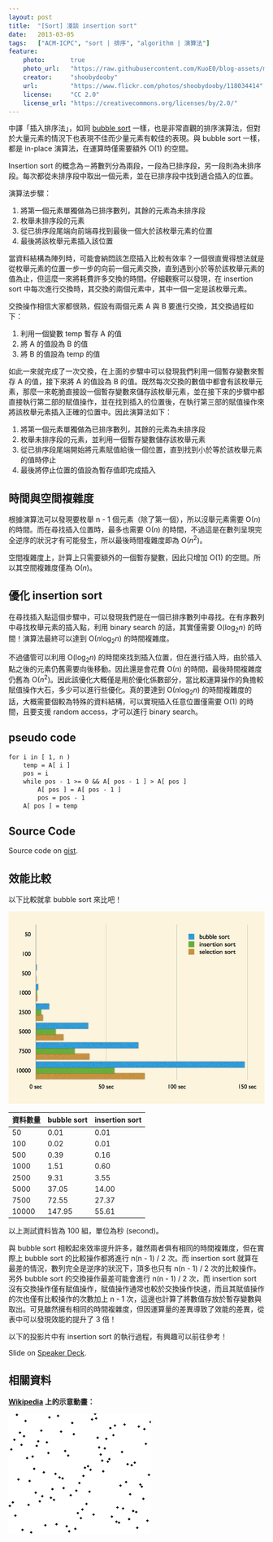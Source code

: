 ```yaml
---
layout: post
title:  "[Sort] 淺談 insertion sort"
date:   2013-03-05
tags:   ["ACM-ICPC", "sort | 排序", "algorithm | 演算法"]
feature:
    photo:       true
    photo_url:   "https://raw.githubusercontent.com/KuoE0/blog-assets/master/feature-photos/2013-03-04-sort-about-insertion-sort.jpg"
    creator:     "shoobydooby"
    url:         "https://www.flickr.com/photos/shoobydooby/118034414"
    license:     "CC 2.0"
    license_url: "https://creativecommons.org/licenses/by/2.0/"
---
```


中譯「插入排序法」，如同 [bubble sort](http://blog.kuoe0.tw/posts/2013/02/28/sort-about-bubble-sort) 一樣，也是非常直觀的排序演算法，但對於大量元素的情況下也表現不佳而少量元素有較佳的表現。與 bubble sort 一樣，都是 in-place 演算法，在運算時僅需要額外 O(1) 的空間。

Insertion sort 的概念為－將數列分為兩段，一段為已排序段，另一段則為未排序段。每次都從未排序段中取出一個元素，並在已排序段中找到適合插入的位置。

演算法步驟：

1. 將第一個元素單獨做為已排序數列，其餘的元素為未排序段
2. 枚舉未排序段的元素
3. 從已排序段尾端向前端尋找到最後一個大於該枚舉元素的位置
4. 最後將該枚舉元素插入該位置

當資料結構為陣列時，可能會納悶該怎麼插入比較有效率？一個很直覺得想法就是從枚舉元素的位置一步一步的向前一個元素交換，直到遇到小於等於該枚舉元素的值為止，但這麼一來將耗費許多交換的時間。仔細觀察可以發現，在 insertion sort 中每次進行交換時，其交換的兩個元素中，其中一個一定是該枚舉元素。

交換操作相信大家都很熟，假設有兩個元素 A 與 B 要進行交換，其交換過程如下：

1. 利用一個變數 temp 暫存 A 的值
2. 將 A 的值設為 B 的值
3. 將 B 的值設為 temp 的值

如此一來就完成了一次交換，在上面的步驟中可以發現我們利用一個暫存變數來暫存 A 的值，接下來將 A 的值設為 B 的值。既然每次交換的數值中都會有該枚舉元素，那麼一來乾脆直接設一個暫存變數來儲存該枚舉元素，並在接下來的步驟中都直接執行第二部的賦值操作，並在找到插入的位置後，在執行第三部的賦值操作來將該枚舉元素插入正確的位置中。因此演算法如下：

1. 將第一個元素單獨做為已排序數列，其餘的元素為未排序段
2. 枚舉未排序段的元素，並利用一個暫存變數儲存該枚舉元素
3. 從已排序段尾端開始將元素賦值給後一個位置，直到找到小於等於該枚舉元素的值時停止
4. 最後將停止位置的值設為暫存值即完成插入

## 時間與空間複雜度

根據演算法可以發現要枚舉 n - 1 個元素（除了第一個），所以沒舉元素需要 O(*n*) 的時間。而在尋找插入位置時，最多也需要 O(*n*) 的時間，不過這是在數列呈現完全逆序的狀況才有可能發生，所以最後時間複雜度即為 O(*n*<sup>2</sup>)。

空間複雜度上，計算上只需要額外的一個暫存變數，因此只增加 O(1) 的空間。所以其空間複雜度僅為 O(*n*)。

## 優化  insertion sort

在尋找插入點這個步驟中，可以發現我們是在一個已排序數列中尋找。在有序數列中尋找枚舉元素的插入點，利用 binary search 的話，其實僅需要 O(log<sub>2</sub>*n*) 的時間！演算法最終可以達到 O(*n*log<sub>2</sub>*n*) 的時間複雜度。

不過儘管可以利用 O(log<sub>2</sub>*n*) 的時間來找到插入位置，但在進行插入時，由於插入點之後的元素仍舊需要向後移動。因此還是會花費 O(*n*) 的時間，最後時間複雜度仍舊為 O(*n*<sup>2</sup>)。因此該優化大概僅是用於優化係數部分，當比較運算操作的負擔較賦值操作大石，多少可以進行些優化。真的要達到 O(*n*log<sub>2</sub>*n*) 的時間複雜度的話，大概需要個較為特殊的資料結構，可以實現插入任意位置僅需要 O(1) 的時間，且要支援 random access，才可以進行 binary search。

## pseudo code

```
for i in [ 1, n )
    temp = A[ i ]
    pos = i
    while pos - 1 >= 0 && A[ pos - 1 ] > A[ pos ]
        A[ pos ] = A[ pos - 1 ]
        pos = pos - 1
    A[ pos ] = temp
```

## Source Code

<script src="https://gist.github.com/KuoE0/5076854.js"></script>

Source code on [gist](https://gist.github.com/KuoE0/5076854).

## 效能比較

以下比較就拿 bubble sort 來比吧！

![compare](https://raw.githubusercontent.com/KuoE0/blog-assets/master/content-photos/2013-03-04-sort-about-insertion-sort-1.jpg)

| 資料數量 | bubble sort | insertion sort |
| --- | --- | --- |
| 50 | 0.01 | 0.01 |
| 100|0.02|0.01 |
| 500|0.39|0.16 |
| 1000|1.51|0.60 |
| 2500|9.31|3.55 |
| 5000|37.05|14.00 |
| 7500|72.55|27.37 |
| 10000|147.95|55.61 |

以上測試資料皆為 100 組，單位為秒 (second)。

與 bubble sort 相較起來效率提升許多，雖然兩者俱有相同的時間複雜度，但在實際上 bubble sort 的比較操作都將進行 n(n - 1) / 2 次。而 insertion sort 就算在最差的情況，數列完全是逆序的狀況下，頂多也只有 n(n - 1) / 2 次的比較操作。另外 bubble sort 的交換操作最差可能會進行 n(n - 1) / 2 次，而 insertion sort 沒有交換操作僅有賦值操作，賦值操作通常也較於交換操作快速，而且其賦值操作的次也僅有比較操作的次數加上 n - 1 次，這邊也計算了將數值存放於暫存變數與取出。可見雖然擁有相同的時間複雜度，但因運算量的差異導致了效能的差異，從表中可以發現效能約提升了 3 倍！

以下的投影片中有 insertion sort 的執行過程，有興趣可以前往參考！

<script async class="speakerdeck-embed" data-id="f1d95110664c0130a01622000a9f2f1e" data-ratio="1.33333333333333" src="//speakerdeck.com/assets/embed.js"></script>

Slide on [Speaker Deck](https://speakerdeck.com/kuoe0/insertion-sort).

## 相關資料

**[Wikipedia](http://zh.wikipedia.org/wiki/%E6%8F%92%E5%85%A5%E6%8E%92%E5%BA%8F) 上的示意動畫：**

![insertion sort](https://raw.githubusercontent.com/KuoE0/blog-assets/master/content-photos/2013-03-04-sort-about-insertion-sort-1.gif)

